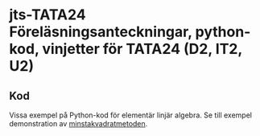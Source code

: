 # jts-TATA24 Föreläsningsanteckningar, python-kod, vinjetter för TATA24 (D2, IT2, U2)





## Kod
Vissa exempel på Python-kod för elementär linjär algebra.
Se till exempel demonstration av
[minstakvadratmetoden](Kod/minstakvadratmetoden.ipynb).


